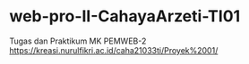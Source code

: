 # web-pro-II-CahayaArzeti-TI01
Tugas dan Praktikum MK PEMWEB-2
https://kreasi.nurulfikri.ac.id/caha21033ti/Proyek%2001/
